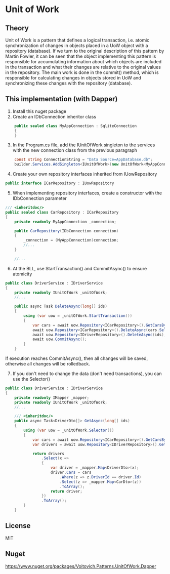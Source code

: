﻿# Unit of Work
## Theory
Unit of Work is a pattern that defines a logical transaction, i.e. atomic synchronization of changes in objects placed in a UoW object with a repository (database).
If we turn to the original description of this pattern by Martin Fowler, it can be seen that the object implementing this pattern is responsible for accumulating information about which objects are included in the transaction and what their changes are relative to the original values in the repository. The main work is done in the commit() method, which is responsible for calculating changes in objects stored in UoW and synchronizing these changes with the repository (database).

## This implementation (with Dapper)
1. Install this nuget package
2. Create an IDbConnection inheritor class
```cs
    public sealed class MyAppConnection : SqliteConnection
    {
    }
```
3. In the Program.cs file, add the IUnitOfWork singleton to the services with the new connection class from the previous paragraph
```cs
    const string ConnectionString = "Data Source=AppDatabase.db";
    builder.Services.AddSingleton<IUnitOfWork>(new UnitOfWork<MyAppConnection>(ConnectionString));
```
4. Create your own repository interfaces inherited from IUowRepository
```cs
public interface ICarRepository : IUowRepository
```
5. When implementing repository interfaces, create a constructor with the IDbConnection parameter
```cs
/// <inheritdoc/>
public sealed class CarRepository : ICarRepository
{
    private readonly MyAppConnection _connection;

    public CarRepository(IDbConnection connection)
    {
        _connection = (MyAppConnection)connection;
        //...
    }

    //...
```
6. At the BLL, use StartTransaction() and CommitAsync() to ensure atomicity
```cs
public class DriverService : IDriverService
{
    private readonly IUnitOfWork _unitOfWork;
    //...

    public async Task DeleteAsync(long[] ids)
    {
        using (var uow = _unitOfWork.StartTransaction())
        {
            var cars = await uow.Repository<ICarRepository>().GetCarsByDriverIdsAsync(ids);
            await uow.Repository<ICarRepository>().DeleteAsync(cars.Select(x => x.Id));
            await uow.Repository<IDriverRepository>().DeleteAsync(ids);
            await uow.CommitAsync();
        }
    }
```
If execution reaches CommitAsync(), then all changes will be saved, otherwise all changes will be rolledback.

7. If you don't need to change the data (don't need transactions), you can use the Selector()
```cs
public class DriverService : IDriverService
{
    private readonly IMapper _mapper;
    private readonly IUnitOfWork _unitOfWork;
    //...

    /// <inheritdoc/>
    public async Task<DriverDto[]> GetAsync(long[] ids)
    {
        using (var uow = _unitOfWork.Selector())
        {
            var cars = await uow.Repository<ICarRepository>().GetCarsByDriverIdsAsync(ids);
            var drivers = await uow.Repository<IDriverRepository>().GetAsync(ids);

            return drivers
                .Select(x =>
                {
                    var driver = _mapper.Map<DriverDto>(x);
                    driver.Cars = cars
                        .Where(z => z.DriverId == driver.Id)
                        .Select(z => _mapper.Map<CarDto>(z))
                        .ToArray();
                    return driver;
                })
                .ToArray();
        }
    }
```

## License
MIT

## Nuget
https://www.nuget.org/packages/Voitovich.Patterns.UnitOfWork.Dapper
